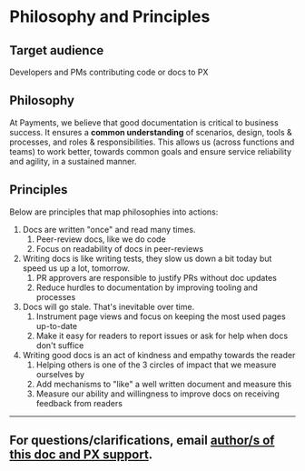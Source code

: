 # Philosophy and Principles

## Target audience
Developers and PMs contributing code or docs to PX

## Philosophy 
At Payments, we believe that good documentation is critical to business success. It ensures a 
**common understanding** of scenarios, design, tools & processes, and roles & responsibilities. 
This allows us (across functions and teams) to work better, towards common goals and ensure service 
reliability and agility, in a sustained manner. 

## Principles
Below are principles that map philosophies into actions:

1. Docs are written "once" and read many times.
    1. Peer-review docs, like we do code
    2. Focus on readability of docs in peer-reviews
2. Writing docs is like writing tests, they slow us down a bit today but speed us up a lot, tomorrow.
    1. PR approvers are responsible to justify PRs without doc updates
    2. Reduce hurdles to documentation by improving tooling and processes
3. Docs will go stale.  That's inevitable over time.
    1. Instrument page views and focus on keeping the most used pages up-to-date
    2. Make it easy for readers to report issues or ask for help when docs don't suffice
4. Writing good docs is an act of kindness and empathy towards the reader
    1. Helping others is one of the 3 circles of impact that we measure ourselves by
    2. Add mechanisms to "like" a well written document and measure this
    3. Measure our ability and willingness to improve docs on receiving feedback from readers

---
For questions/clarifications, email 
[author/s of this doc and PX support](mailto:kowshikpfte@microsoft.com?cc=PXSupport@microsoft.com&subject=Docs%20-%20development/doc-philosophy.md).
---